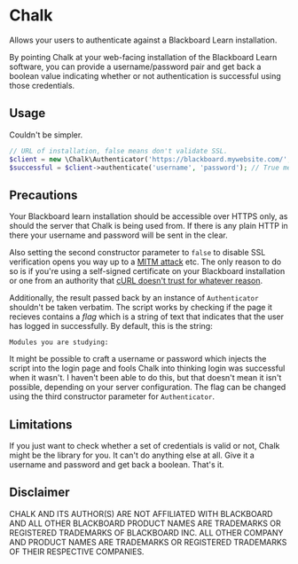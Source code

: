 # Chalk
Allows your users to authenticate against a Blackboard Learn installation.

By pointing Chalk at your web-facing installation of the Blackboard Learn software, you can provide a username/password pair and get back a boolean value indicating whether or not authentication is successful using those credentials.

## Usage
Couldn't be simpler.

```php
// URL of installation, false means don't validate SSL.
$client = new \Chalk\Authenticator('https://blackboard.mywebsite.com/', false);
$successful = $client->authenticate('username', 'password'); // True means login was successful.
```

## Precautions
Your Blackboard learn installation should be accessible over HTTPS only, as should the server that Chalk is being used from. If there is any plain HTTP in there your username and password will be sent in the clear.

Also setting the second constructor parameter to `false` to disable SSL verification opens you way up to a [MITM attack](https://en.wikipedia.org/wiki/Man-in-the-middle_attack) etc. The only reason to do so is if you're using a self-signed certificate on your Blackboard installation or one from an authority that [cURL doesn't trust for whatever reason](https://curl.haxx.se/docs/sslcerts.html). 

Additionally, the result passed back by an instance of `Authenticator` shouldn't be taken verbatim. The script works by checking if the page it recieves contains a _flag_ which is a string of text that indicates that the user has logged in successfully. By default, this is the string:

```
Modules you are studying:
```

It might be possible to craft a username or password which injects the script into the login page and fools Chalk into thinking login was successful when it wasn't. I haven't been able to do this, but that doesn't mean it isn't possible, depending on your server configuration. The flag can be changed using the third constructor parameter for `Authenticator`.

## Limitations
If you just want to check whether a set of credentials is valid or not, Chalk might be the library for you. It can't do anything else at all. Give it a username and password and get back a boolean. That's it.

## Disclaimer
CHALK AND ITS AUTHOR(S) ARE NOT AFFILIATED WITH BLACKBOARD AND ALL OTHER BLACKBOARD PRODUCT NAMES ARE TRADEMARKS OR REGISTERED TRADEMARKS OF BLACKBOARD INC. ALL OTHER COMPANY AND PRODUCT NAMES ARE TRADEMARKS OR REGISTERED TRADEMARKS OF THEIR RESPECTIVE COMPANIES.
